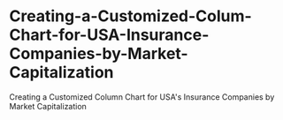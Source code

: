 # Creating-a-Customized-Colum-Chart-for-USA-Insurance-Companies-by-Market-Capitalization
Creating a Customized Column Chart for USA's Insurance Companies by Market Capitalization
